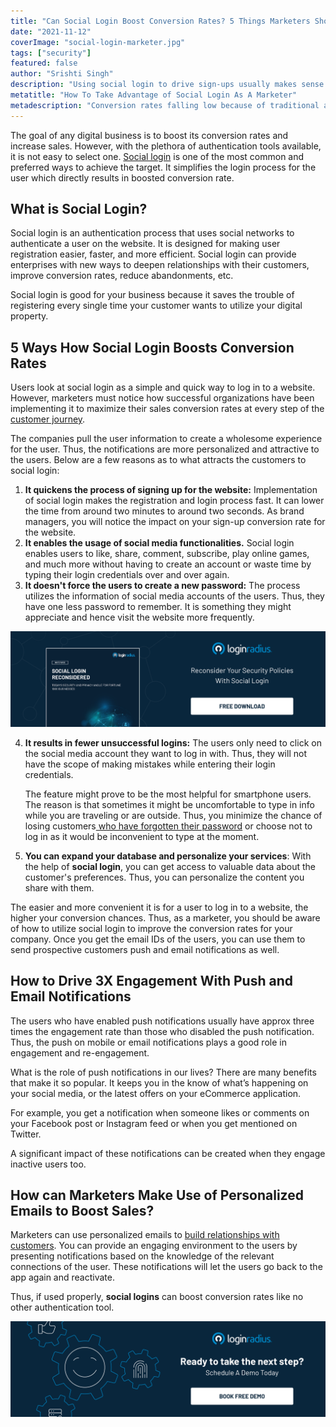 ```yaml
---
title: "Can Social Login Boost Conversion Rates? 5 Things Marketers Should Know"
date: "2021-11-12"
coverImage: "social-login-marketer.jpg"
tags: ["security"]
featured: false
author: "Srishti Singh"
description: "Using social login to drive sign-ups usually makes sense because it increases user privacy. If users like the site, they're more likely to return, and you're more likely to convert them into paying customers. This blog explains how social login can boost conversion rates."
metatitle: "How To Take Advantage of Social Login As A Marketer"
metadescription: "Conversion rates falling low because of traditional authentication tools? Use Social Login to witness the increase in conversion rates. Read the article to know more."
---
```



The goal of any digital business is to boost its conversion rates and increase sales. However, with the plethora of authentication tools available, it is not easy to select one.  [Social login](https://www.loginradius.com/social-login/) is one of the most common and preferred ways to achieve the target. It simplifies the login process for the user which directly results in boosted conversion rate. 


## What is Social Login?

Social login is an authentication process that uses social networks to authenticate a user on the website. It is designed for making user registration easier, faster, and more efficient.  Social login can provide enterprises with new ways to deepen relationships with their customers, improve conversion rates, reduce abandonments, etc.

Social login is good for your business because it saves the trouble of registering every single time your customer wants to utilize your digital property. 


## 5 Ways How Social Login Boosts Conversion Rates

Users look at social login as a simple and quick way to log in to a website. However, marketers must notice how successful organizations have been implementing it to maximize their sales conversion rates at every step of the [customer journey](https://www.loginradius.com/blog/fuel/consumer-journey-from-sign-up-to-purchase/). 

The companies pull the user information to create a wholesome experience for the user. Thus, the notifications are more personalized and attractive to the users. Below are a few reasons as to what attracts the customers to social login:



1. **It quickens the process of signing up for the website:** Implementation of social login makes the registration and login process fast. It can lower the time from around two minutes to around two seconds. As brand managers, you will notice the impact on your sign-up conversion rate for the website.
2. **It enables the usage of social media functionalities.** Social login enables users to like, share, comment, subscribe, play online games, and much more without having to create an account or waste time by typing their login credentials over and over again.
3. **It doesn't force the users to create a new password:** The process utilizes the information of social media accounts of the users. Thus, they have one less password to remember. It is something they might appreciate and hence visit the website more frequently.

[![social-login-wp](social-login-wp.png)](https://www.loginradius.com/resource/social-login-reconsidered/)



4. **It results in fewer unsuccessful logins:** The users only need to click on the social media account they want to log in with. Thus, they will not have the scope of making mistakes while entering their login credentials. 

    The feature might prove to be the most helpful for smartphone users. The reason is that sometimes it might be uncomfortable to type in info while you are traveling or are outside. Thus, you minimize the chance of losing customers[ who have forgotten their password](https://www.loginradius.com/blog/start-with-identity/best-practices-choosing-good-security-questions/) or choose not to log in as it would be inconvenient to type at the moment.

5. **You can expand your database and personalize your services**: With the help of **social login**, you can get access to valuable data about the customer's preferences. Thus, you can personalize the content you share with them.

The easier and more convenient it is for a user to log in to a website, the higher your conversion chances. Thus, as a marketer, you should be aware of how to utilize social login to improve the conversion rates for your company. Once you get the email IDs of the users, you can use them to send prospective customers push and email notifications as well.


## How to Drive 3X Engagement With Push and Email Notifications

The users who have enabled push notifications usually have approx three times the engagement rate than those who disabled the push notification. Thus, the push on mobile or email notifications plays a good role in engagement and re-engagement. 

What is the role of push notifications in our lives? There are many benefits that make it so popular. It keeps you in the know of what’s happening on your social media, or the latest offers on your eCommerce application. 

For example, you get a notification when someone likes or comments on your Facebook post or Instagram feed or when you get mentioned on Twitter. 

A significant impact of these notifications can be created when they engage inactive users too. 


## How can Marketers Make Use of Personalized Emails to Boost Sales?

Marketers can use personalized emails to [build relationships with customers](https://www.loginradius.com/blog/fuel/customer-relationship-business/). You can provide an engaging environment to the users by presenting notifications based on the knowledge of the relevant connections of the user. These notifications will let the users go back to the app again and reactivate. 

Thus, if used properly, **social logins** can boost conversion rates like no other authentication tool. 


[![book-a-demo-loginradius](../../assets/book-a-demo-loginradius.png)](https://www.loginradius.com/book-a-demo/)

